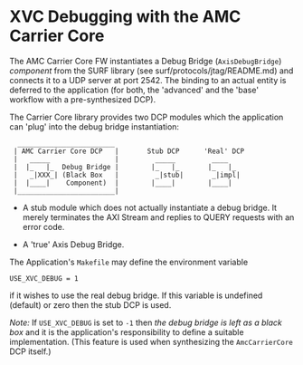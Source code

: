 XVC Debugging with the AMC Carrier Core
=======================================

The AMC Carrier Core FW instantiates a Debug Bridge (`AxisDebugBridge`)
*component* from the SURF library (see surf/protocols/jtag/README.md) and
connects it to a UDP server at port 2542.
The binding to an actual entity is deferred to the application (for both,
the 'advanced' and the 'base' workflow with a pre-synthesized DCP).

The Carrier Core library provides two DCP modules which the application
can 'plug' into the debug bridge instantiation:

      ________________________
     | AMC Carrier Core DCP   |       Stub DCP      'Real' DCP
     |   _____                |         _____         ____
     |  |_   |_  Debug Bridge |        |_   |_       |_   |_
     |   _|XXX_| (Black Box   |         _|stub|       _|impl|
     |  |____|    Component)  |        |____|        |____|
     |________________________|

- A stub module which does not actually instantiate a debug bridge.
  It merely terminates the AXI Stream and replies to QUERY requests
  with an error code.

- A 'true' Axis Debug Bridge.

The Application's `Makefile` may define the environment variable

    USE_XVC_DEBUG = 1

if it wishes to use the real debug bridge. If this variable is undefined
(default) or zero then the stub DCP is used.

*Note:* If `USE_XVC_DEBUG` is set to `-1` then *the debug bridge
is left as a black box* and it is the application's responsibility to define
a suitable implementation. (This feature is used when synthesizing the
`AmcCarrierCore` DCP itself.)
